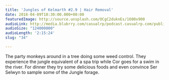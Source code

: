 ```yaml
---
title: 'Jungles of Kelmarth #2.9 | Hair Removal'
date: 2018-04-09T18:30:00.000+00:00
featuredImage: http://source.unsplash.com/OCgC2duknEs/1600x900
audioLink: http://media.blubrry.com/casualrp/podcast.casualrp.com/public/Chapter%202%20Ep.%209%20_%20Hair%20Removal%20.mp3
audioSize: "124000000"
audioLength: '2:15:24'
slug: "34"

---
```

The party monkeys around in a tree doing some weed control. They experience the jungle equivalent of a spa trip while Cor goes for a swim in the river. For dinner they try some delicious foods and even convince Ser Selwyn to sample some of the Jungle forage.